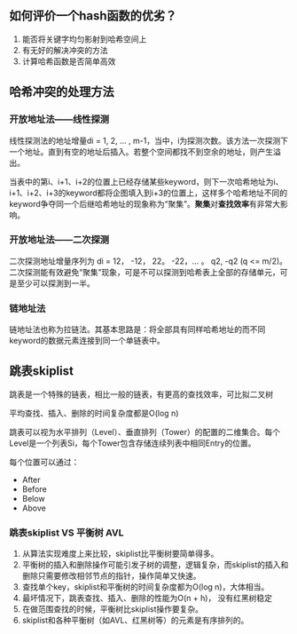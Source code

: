## 如何评价一个hash函数的优劣？

1. 能否将关键字均匀影射到哈希空间上
2. 有无好的解决冲突的方法
3. 计算哈希函数是否简单高效

## 哈希冲突的处理方法

### 开放地址法——线性探测

线性探测法的地址增量di = 1, 2, ... , m-1，当中，i为探测次数。该方法一次探测下一个地址。直到有空的地址后插入。若整个空间都找不到空余的地址，则产生溢出。

当表中的第i、i+1、i+2的位置上已经存储某些keyword，则下一次哈希地址为i、i+1、i+2、i+3的keyword都将企图填入到i+3的位置上，这样多个哈希地址不同的keyword争夺同一个后继哈希地址的现象称为“聚集”。**聚集**对**查找效率**有非常大影响。

### 开放地址法——二次探测

二次探测地址增量序列为 di = 12， -12， 22。 -22，… 。 q2, -q2 (q <= m/2)。二次探测能有效避免“聚集”现象，可是不可以探测到哈希表上全部的存储单元，可是至少可以探測到一半。

### 链地址法

链地址法也称为拉链法。其基本思路是：将全部具有同样哈希地址的而不同keyword的数据元素连接到同一个单链表中。

## 跳表skiplist

跳表是一个特殊的链表，相比一般的链表，有更高的查找效率，可比拟二叉树

平均查找、插入、删除的时间复杂度都是O(log n)

跳表可以视为水平排列（Level）、垂直排列（Tower）的配置的二维集合。每个Level是一个列表Si，每个Tower包含存储连续列表中相同Entry的位置。

每个位置可以通过：

- After
- Before
- Below
- Above

### 跳表skiplist VS 平衡树 AVL

1. 从算法实现难度上来比较，skiplist比平衡树要简单得多。
2. 平衡树的插入和删除操作可能引发子树的调整，逻辑复杂，而skiplist的插入和删除只需要修改相邻节点的指针，操作简单又快速。
3. 查找单个key，skiplist和平衡树的时间复杂度都为O(log n)，大体相当。
4. 最坏情况下，跳表查找、插入、删除的性能为O(n + h)， 没有红黑树稳定
5. 在做范围查找的时候，平衡树比skiplist操作要复杂。
6. skiplist和各种平衡树（如AVL、红黑树等）的元素是有序排列的。